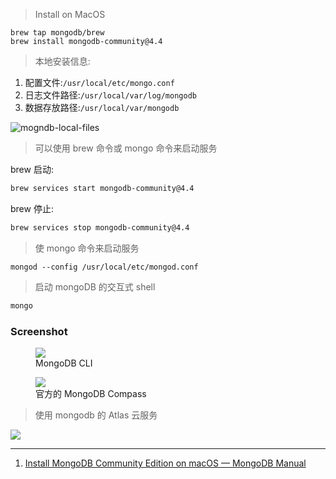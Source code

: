 > Install on MacOS

```shell
brew tap mongodb/brew
brew install mongodb-community@4.4
```

> 本地安装信息:

1. 配置文件:`/usr/local/etc/mongo.conf`
2. 日志文件路径:`/usr/local/var/log/mongodb`
3. 数据存放路径:`/usr/local/var/mongodb`

![mogndb-local-files](http://loremxuetengfei.oss-cn-beijing.aliyuncs.com/mogndb-local-files.png)

> 可以使用 brew 命令或 mongo 命令来启动服务

brew 启动:

```sh
brew services start mongodb-community@4.4
```

brew 停止:

```sh
brew services stop mongodb-community@4.4
```

> 使 mongo 命令来启动服务

```dotnetcli
mongod --config /usr/local/etc/mongod.conf
```

> 启动 mongoDB 的交互式 shell

```sh
mongo
```

### Screenshot

<figure>
<img src='https://loremxuetengfei.oss-cn-beijing.aliyuncs.com/run-mongodb-1571318604.png'/>
  <figcaption>MongoDB CLI</figcaption>
</figure>

<figure>
<img src='https://loremxuetengfei.oss-cn-beijing.aliyuncs.com/mongodb-compass-1572091376.png'/>
  <!-- <img src='https://loremxuetengfei.oss-cn-beijing.aliyuncs.com/css-module-in-one-pic.png' width='600px'/> -->
  <figcaption>官方的 MongoDB Compass</figcaption>
</figure>

<!-- <img src='https://loremxuetengfei.oss-cn-beijing.aliyuncs.com/mogodb-first-git-1550389054.gif'/> -->

> 使用 mongodb 的 Atlas 云服务

<img src='http://loremxuetengfei.oss-cn-beijing.aliyuncs.com/SS-20210801-142805.jpg'/>

---

1. [Install MongoDB Community Edition on macOS — MongoDB Manual](https://docs.mongodb.com/manual/tutorial/install-mongodb-on-os-x/)
